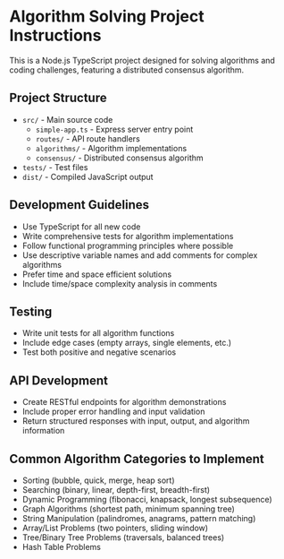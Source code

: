 <!-- Use this file to provide workspace-specific custom instructions to Copilot. For more details, visit https://code.visualstudio.com/docs/copilot/copilot-customization#_use-a-githubcopilotinstructionsmd-file -->

# Algorithm Solving Project Instructions

This is a Node.js TypeScript project designed for solving algorithms and coding challenges, featuring a distributed consensus algorithm.

## Project Structure
- `src/` - Main source code
  - `simple-app.ts` - Express server entry point
  - `routes/` - API route handlers
  - `algorithms/` - Algorithm implementations
  - `consensus/` - Distributed consensus algorithm
- `tests/` - Test files
- `dist/` - Compiled JavaScript output

## Development Guidelines
- Use TypeScript for all new code
- Write comprehensive tests for algorithm implementations
- Follow functional programming principles where possible
- Use descriptive variable names and add comments for complex algorithms
- Prefer time and space efficient solutions
- Include time/space complexity analysis in comments

## Testing
- Write unit tests for all algorithm functions
- Include edge cases (empty arrays, single elements, etc.)
- Test both positive and negative scenarios

## API Development
- Create RESTful endpoints for algorithm demonstrations
- Include proper error handling and input validation
- Return structured responses with input, output, and algorithm information

## Common Algorithm Categories to Implement
- Sorting (bubble, quick, merge, heap sort)
- Searching (binary, linear, depth-first, breadth-first)
- Dynamic Programming (fibonacci, knapsack, longest subsequence)
- Graph Algorithms (shortest path, minimum spanning tree)
- String Manipulation (palindromes, anagrams, pattern matching)
- Array/List Problems (two pointers, sliding window)
- Tree/Binary Tree Problems (traversals, balanced trees)
- Hash Table Problems
